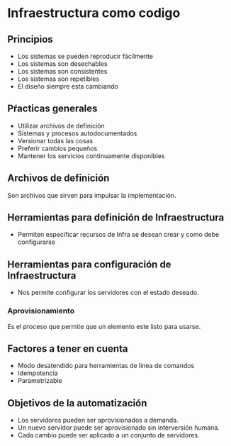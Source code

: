 # Infraestructura como codigo

## Principios

- Los sistemas se pueden reproducir fácilmente
- Los sistemas son desechables
- Los sistemas son consistentes
- Los sistemas son repetibles
- El diseño siempre esta cambiando

## Pŕacticas generales

- Utilizar archivos de definición
- Sistemas y procesos autodocumentados
- Versionar todas las cosas
- Preferir cambios pequeños
- Mantener los servicios continuamente disponibles

## Archivos de definición

Son archivos que sirven para impulsar la implementación.

## Herramientas para definición de Infraestructura

- Permiten especificar recursos de Infra se desean crear y como debe configurarse

## Herramientas para configuración de Infraestructura

- Nos permite configurar los servidores con el estado deseado.

### Aprovisionamiento

Es el proceso que permite que un elemento este listo para usarse.

## Factores a tener en cuenta

- Modo desatendido para herramientas de linea de comandos
- Idempotencia
- Parametrizable

## Objetivos de la automatización

- Los servidores pueden ser aprovisionados a demanda.
- Un nuevo servidor puede ser aprovisionado sin interversión humana.
- Cada cambio puede ser aplicado a un conjunto de servidores.